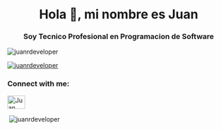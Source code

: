 <h1 align="center">Hola 👋, mi nombre es Juan</h1>

<h3 align="center">Soy Tecnico Profesional en Programacion de Software</h3>

<p align="left"> <img src="https://komarev.com/ghpvc/?username=juanrdeveloper&label=Profile%20views&color=0e75b6&style=flat" alt="juanrdeveloper" /> </p>

<p align="left"> <a href="https://github.com/ryo-ma/github-profile-trophy"><img src="https://github-profile-trophy.vercel.app/?username=juanrdeveloper" alt="juanrdeveloper" /></a> </p>

<h3 align="left">Connect with me:</h3>
<p align="left">
<a href="https://www.linkedin.com/in/juan-david-rengifo-702a6a306/" target="blank"><img align="center" src="https://raw.githubusercontent.com/rahuldkjain/github-profile-readme-generator/master/src/images/icons/Social/linked-in-alt.svg" alt="Juan Rengifo" height="30" width="40" /></a>
</p>



<p>&nbsp;<img align="center" src="https://github-readme-stats.vercel.app/api?username=juanrdeveloper&show_icons=true&locale=en" alt="juanrdeveloper" /></p>



    
 
 




